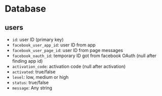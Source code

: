 Database
===

## users
* `id`: user ID (primary key)
* `facebook_user_app_id`: user ID from app
* `facebook_user_page_id`: user ID from page messages 
* `facebook_oauth_id`: temporary ID got from facebook OAuth (null after finding app id)
* `activation_code`: activation code (null after activation)
* `activated`: true/false
* `level`: low, medium or high
* `status`: true/false
* `message`: Any string
